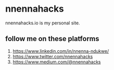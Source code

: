 # nnennahacks

nnennahacks.io is my personal site.

## follow me on these platforms
1. https://www.linkedin.com/in/nnenna-ndukwe/
2. https://www.twitter.com/nnennahacks
3. https://www.medium.com/@nnennahacks

